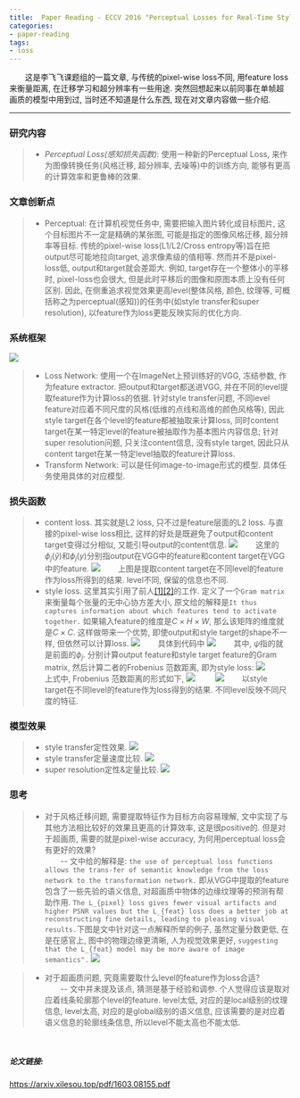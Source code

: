 ```yaml
---
title:  Paper Reading - ECCV 2016 "Perceptual Losses for Real-Time Style Transfer and Super-Resolution"
categories:
- paper-reading
tags:
- loss
---
```


&emsp;&emsp;这是李飞飞课题组的一篇文章, 与传统的pixel-wise loss不同, 用feature loss来衡量距离, 在迁移学习和超分辨率有一些用途. 突然回想起来以前同事在单帧超画质的模型中用到过, 当时还不知道是什么东西, 现在对文章内容做一些介绍.

***
### 研究内容
>+ *Perceptual Loss(感知损失函数)*: 使用一种新的Perceptual Loss, 来作为图像转换任务(风格迁移, 超分辨率, 去噪等)中的训练方向, 能够有更高的计算效率和更鲁棒的效果.   

### 文章创新点
>+ Perceptual: 在计算机视觉任务中, 需要把输入图片转化成目标图片, 这个目标图片不一定是精确的某张图, 可能是指定的图像风格迁移, 超分辨率等目标. 传统的pixel-wise loss(L1/L2/Cross entropy等)旨在把output尽可能地拉向target, 追求像素级的值相等. 然而并不是pixel-loss低, output和target就会差距大. 例如, target存在一个整体小的平移时, pixel-loss也会很大, 但是此时平移后的图像和原图本质上没有任何区别. 因此, 在侧重追求视觉效果更高level(整体风格, 颜色, 纹理等, 可概括称之为perceptual(感知))的任务中(如style transfer和super resolution), 以feature作为loss更能反映实际的优化方向.

### 系统框架
![](/assets/images/perceptualLoss/1.png)
>+ Loss Network: 使用一个在ImageNet上预训练好的VGG, 冻结参数, 作为feature extractor. 把output和target都送进VGG, 并在不同的level提取feature作为计算loss的依据. 针对style transfer问题, 不同level feature对应着不同尺度的风格(低维的点线和高维的颜色风格等), 因此style target在各个level的feature都被抽取来计算loss, 同时content target在某一特定level的feature被抽取作为基本图片内容信息; 针对super resolution问题, 只关注content信息, 没有style target, 因此只从content target在某一特定level抽取的feature计算loss. 
>+ Transform Network: 可以是任何image-to-image形式的模型. 具体任务使用具体的对应模型.

### 损失函数
>+ content loss. 其实就是L2 loss, 只不过是feature层面的L2 loss. 与直接的pixel-wise loss相比, 这样的好处是既避免了output和content target变得过分相似, 又能引导output的content信息.
![](/assets/images/perceptualLoss/2.png)
&emsp;&emsp;这里的$\phi_j(\hat y)$和$\phi_j(y)$分别指output在VGG中的feature和content target在VGG中的feature.
![](/assets/images/perceptualLoss/7.png)
&emsp;&emsp;上图是提取content target在不同level的feature作为loss所得到的结果. level不同, 保留的信息也不同.
>+ style loss. 这里其实引用了前人[[1]][link1][[2]][link2]的工作. 定义了一个`Gram matrix`来衡量每个张量的无中心协方差大小, 原文给的解释是`It thus captures information about which features tend to activate together.` 如果输入feature的维度是$C\times H\times W$, 那么该矩阵的维度就是$C\times C$. 这样做带来一个优势, 即使output和style target的shape不一样, 但依然可以计算loss.
![](/assets/images/perceptualLoss/3.png)
&emsp;&emsp;具体到代码中
![](/assets/images/perceptualLoss/4.png)
&emsp;&emsp;其中, $\psi$指的就是前面的$\phi_j$. 分别计算output feature和style target feature的Gram matrix, 然后计算二者的Frobenius 范数距离, 即为style loss:
![](/assets/images/perceptualLoss/5.png)
&emsp;&emsp;上式中, Frobenius 范数距离的形式如下,
![](/assets/images/perceptualLoss/6.png)
&emsp;&emsp;
![](/assets/images/perceptualLoss/8.png)
&emsp;&emsp;以style target在不同level的feature作为loss得到的结果. 不同level反映不同尺度的特征.



### 模型效果
>+ style transfer定性效果. 
![](/assets/images/perceptualLoss/9.png)
>+ style transfer定量速度比较.
![](/assets/images/perceptualLoss/10.png)
>+ super resolution定性&定量比较.
![](/assets/images/perceptualLoss/11.png)

### 思考
>+ 对于风格迁移问题, 需要提取特征作为目标方向容易理解, 文中实现了与其他方法相比较好的效果且更高的计算效率, 这是很positive的. 但是对于超画质, 需要的就是pixel-wise accuracy, 为何用perceptual loss会有更好的效果?   
&emsp;&emsp;-- 文中给的解释是: `the use of perceptual loss functions allows the trans-fer of semantic knowledge from the loss network to the transformation network.` 即从VGG中提取的feature包含了一些先验的语义信息, 对超画质中物体的边缘纹理等的预测有帮助作用. `The L_{pixel} loss gives fewer visual artifacts and higher PSNR values but the L_{feat} loss does a better job at reconstructing fine details, leading to pleasing visual results.`下图是文中针对这一点解释所举的例子, 虽然定量分数更低, 在是在感官上, 图中的物理边缘更清晰, 人为视觉效果更好, `suggesting that the L_{feat} model may be more aware of image semantics".` 
![](/assets/images/perceptualLoss/12.png)

>+ 对于超画质问题, 究竟需要取什么level的feature作为loss合适?   
&emsp;&emsp;-- 文中并未提及该点, 猜测是基于经验和调参. 个人觉得应该是取对应着线条轮廓那个level的feature. level太低, 对应的是local级别的纹理信息, level太高, 对应的是global级别的语义信息, 应该需要的是对应着语义信息的轮廓线条信息, 所以level不能太高也不能太低.

<br
/>
##### 论文链接:
<https://arxiv.xilesou.top/pdf/1603.08155.pdf>

[link1]: http://papers.nips.cc/paper/5633-texture-synthesis-using-convolutional-neural-networks
[link2]: https://arxiv.xilesou.top/abs/1508.06576

